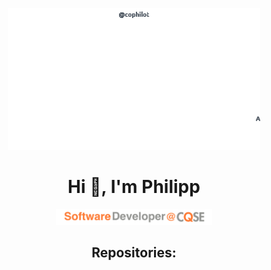 <p align = "center">
<a target="_blank" href="https://philipp-bonin.com/">
    <img src="https://raw.githubusercontent.com/cophilot/.project-provider/main/out/banner.gif" alt="Banner" width = "80%"/>
    </a>
</p>

<h1 align="center">Hi 👋, I'm Philipp</h1>

<div align="center" class="job-box">
    <a target="_blank" href= "https://teamscale.com/about-us">
        <img src="https://raw.githubusercontent.com/cophilot/cophilot/main/imgs/cqse.png" alt="Software Developer at CQSE" height="25" />
    </a>
</div>

<h2 align="center">Repositories:</h2>
